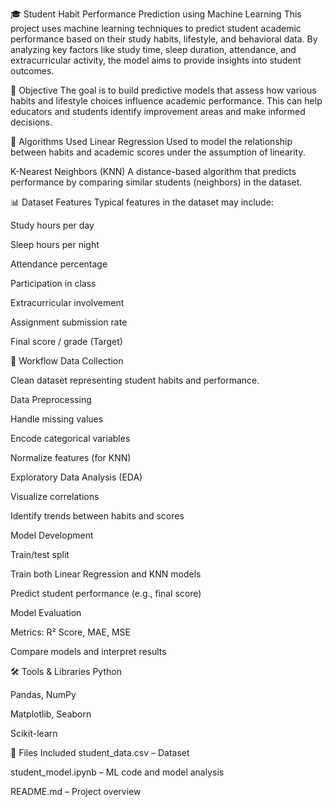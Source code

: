 🎓 Student Habit Performance Prediction using Machine Learning
This project uses machine learning techniques to predict student academic performance based on their study habits, lifestyle, and behavioral data. By analyzing key factors like study time, sleep duration, attendance, and extracurricular activity, the model aims to provide insights into student outcomes.

🎯 Objective
The goal is to build predictive models that assess how various habits and lifestyle choices influence academic performance. This can help educators and students identify improvement areas and make informed decisions.

🧠 Algorithms Used
Linear Regression
Used to model the relationship between habits and academic scores under the assumption of linearity.

K-Nearest Neighbors (KNN)
A distance-based algorithm that predicts performance by comparing similar students (neighbors) in the dataset.

📊 Dataset Features
Typical features in the dataset may include:

Study hours per day

Sleep hours per night

Attendance percentage

Participation in class

Extracurricular involvement

Assignment submission rate

Final score / grade (Target)

🔧 Workflow
Data Collection

Clean dataset representing student habits and performance.

Data Preprocessing

Handle missing values

Encode categorical variables

Normalize features (for KNN)

Exploratory Data Analysis (EDA)

Visualize correlations

Identify trends between habits and scores

Model Development

Train/test split

Train both Linear Regression and KNN models

Predict student performance (e.g., final score)

Model Evaluation

Metrics: R² Score, MAE, MSE

Compare models and interpret results

🛠️ Tools & Libraries
Python

Pandas, NumPy

Matplotlib, Seaborn

Scikit-learn

📁 Files Included
student_data.csv – Dataset

student_model.ipynb – ML code and model analysis

README.md – Project overview
